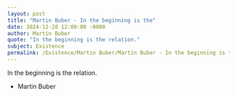 ```yaml
---
layout: post
title: "Martin Buber - In the beginning is the"
date: 2024-12-28 12:00:00 -0000
author: Martin Buber
quote: "In the beginning is the relation."
subject: Existence
permalink: /Existence/Martin Buber/Martin Buber - In the beginning is the
---
```


In the beginning is the relation.

- Martin Buber
